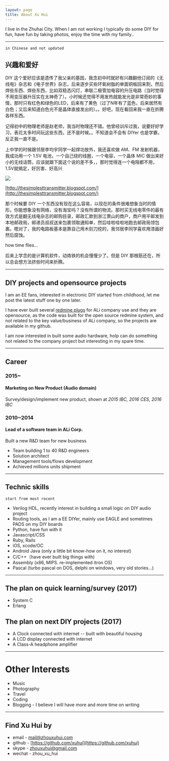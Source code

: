 ```yaml
---
layout: page
title: About Xu Hui
---
```


<p class="message">
I live in the Zhuhai City. When I am not working I typically do some DIY for fun, have fun by taking photos, enjoy the time with my family..
</p>

---

```
in Chinese and not updated
```

## 兴趣和爱好

DIY 这个爱好应该是遗传了我父亲的基因，我念初中时就好有兴趣翻他订阅的《无线电》杂志和《电子世界》杂志，后来逐步买些环氧树脂的单面铜板回来割，然后焊些东西、焊些东西，比如双稳态闪灯，串联二极管加电容的升压电路（当时觉得不用变压器升压实在太神奇了）。小时候还觉得不用发热就能发光是非常奇妙的事情，那时只有红色和绿色的LED，后来有了黄色（过了N年有了蓝色，后来居然有白色；又后来知道白色光不是晶体直接发出的）。。好吧，现在看回来我一直在折腾各样东西。

记得初中的物理老师是赵老师，我当时物理还不错。他曾经训斥过我，说要好好学习，表花太多时间玩这些东西，还不是时候。。不知道会不会有 DIYer 也是学霸，反正我一直不是。

上中学的时候跟邻居李均宇同学一起焊功放外，我还喜欢做 AM、FM 发射机器，我成功用一个 1.5V 电池，一个自己绕的线圈，一个电容，一个晶体 MIC 做出来好小的无线话筒，应该就跟下面这个说的差不多，，那时觉得连一个电阻都不用，1.5V就搞定，好厉害、好高兴


![](../images/extra/the_simplest_transmitter.png)

[http://thesimplesttransmitter.blogspot.com/](http://thesimplesttransmitter.blogspot.com/)

那个时候要 DIY 一个东西没有现在这么容易，以现在的条件很难想象当时的情形。你能想象没有网络，没有淘宝吗？没有所谓的物流。那时买无线电零件的最有效方式是翻无线电杂志的邮购目录，邮政汇款到浙江萧山的商户，商户用平邮发到本地邮政局，邮递员叔叔送来包裹领取通知单，然后哇啦哇啦地跑去邮政局领包裹。嗯对了，我的电路板基本是靠自己用木刻刀挖的，我邻居李同学喜欢用漆画好然后腐蚀。

how time flies...

后来上学念的是计算机软件，动烙铁的机会慢慢少了。但是 DIY 那根筋还在，所以总会想方法挤些时间来折腾。

---

## DIY projects and opensource projects

I am an EE fans, interested in electronic DIY started from childhood, let me post the latest stuff one by one later.

I have ever built several [redmine plugs](http://github.com/xuhui) for ALi company use and they are opensource, as the code was built for the open source redmine system, and not related to the key value/business of ALi company, so the projects are available in my github.

I am now interested in built some audio hardware, holp can do something not related to the company project but interesting in my spare time.

---

## Career

### 2015~ 

#### Marketing on New Product (Audio domain)

Survey/design/implement new product, shown at *2015 IBC, 2016 CES, 2016 IBC*

### 2010~2014

#### Lead of a software team in ALi Corp.

Built a new R&D team for new business

* Team building 1 to 40 R&D engineers
* Solution architect
* Management tools/flows development
* Achieved millions units shipment

---

## Technic skills

```
start from most recent
```

* Verilog HDL, recently interest in building a small logic on DIY audio project
* Routing tools, as I am a EE DIYer, mainly use EAGLE and sometimes PADS on my DIY boards
* Python, have fun with it
* Javascript/CSS
* Ruby, Rails
* iOS, xcode/OC
* Android Java (only a little bit know-how on it, no interest)
* C/C++（have ever built big things with)
* Assembly (x86, MIPS. re-implemented itron OS)
* Pascal (turbo pascal on DOS, delphi on windows, very old stories...)

---

## The plan on quick learning/survey (2017)

* System C
* Erlang

## The plan on next DIY projects (2017)

* A Clock connected with internet -- built with beautiful housing
* A LCD display connected with internet
* A Class-A headphone amplifier

---

# Other Interests

* Music
* Photography
* Travel
* Coding
* Blogging - I believe I will have more and more time on writing

---

## Find Xu Hui by

* email - [mail@zhouxuhui.com](mailto:mail@zhouxuhui.com)
* github - [https://github.com/xuhui](https://github.com/xuhui)
* skype - zhouxuhui@gmail.com
* wechat - zhou_xu_hui

